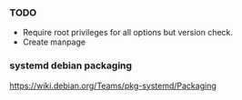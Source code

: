 ### TODO
- Require root privileges for all options but version check.
- Create manpage

### systemd debian packaging
https://wiki.debian.org/Teams/pkg-systemd/Packaging
